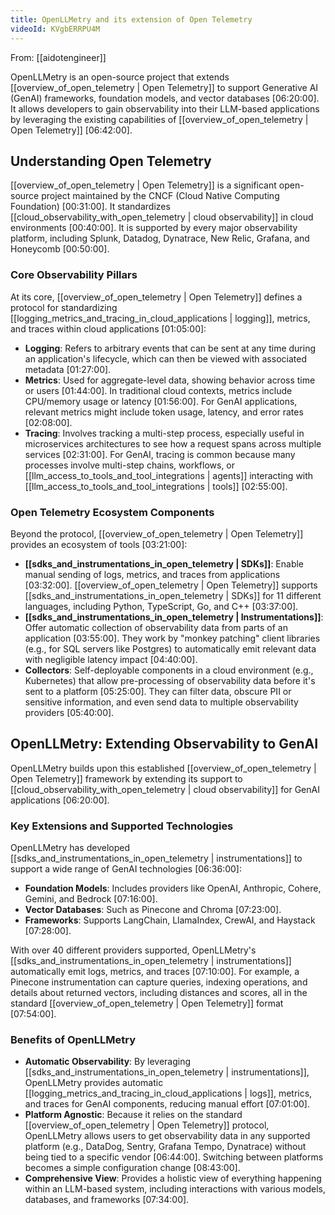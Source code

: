 ```yaml
---
title: OpenLLMetry and its extension of Open Telemetry
videoId: KVgbERRPU4M
---
```


From: [[aidotengineer]] <br/> 

OpenLLMetry is an open-source project that extends [[overview_of_open_telemetry | Open Telemetry]] to support Generative AI (GenAI) frameworks, foundation models, and vector databases <a class="yt-timestamp" data-t="06:20:00">[06:20:00]</a>. It allows developers to gain observability into their LLM-based applications by leveraging the existing capabilities of [[overview_of_open_telemetry | Open Telemetry]] <a class="yt-timestamp" data-t="06:42:00">[06:42:00]</a>.

## Understanding Open Telemetry

[[overview_of_open_telemetry | Open Telemetry]] is a significant open-source project maintained by the CNCF (Cloud Native Computing Foundation) <a class="yt-timestamp" data-t="00:31:00">[00:31:00]</a>. It standardizes [[cloud_observability_with_open_telemetry | cloud observability]] in cloud environments <a class="yt-timestamp" data-t="00:40:00">[00:40:00]</a>. It is supported by every major observability platform, including Splunk, Datadog, Dynatrace, New Relic, Grafana, and Honeycomb <a class="yt-timestamp" data-t="00:50:00">[00:50:00]</a>.

### Core Observability Pillars

At its core, [[overview_of_open_telemetry | Open Telemetry]] defines a protocol for standardizing [[logging_metrics_and_tracing_in_cloud_applications | logging]], metrics, and traces within cloud applications <a class="yt-timestamp" data-t="01:05:00">[01:05:00]</a>:

*   **Logging**: Refers to arbitrary events that can be sent at any time during an application's lifecycle, which can then be viewed with associated metadata <a class="yt-timestamp" data-t="01:27:00">[01:27:00]</a>.
*   **Metrics**: Used for aggregate-level data, showing behavior across time or users <a class="yt-timestamp" data-t="01:44:00">[01:44:00]</a>. In traditional cloud contexts, metrics include CPU/memory usage or latency <a class="yt-timestamp" data-t="01:56:00">[01:56:00]</a>. For GenAI applications, relevant metrics might include token usage, latency, and error rates <a class="yt-timestamp" data-t="02:08:00">[02:08:00]</a>.
*   **Tracing**: Involves tracking a multi-step process, especially useful in microservices architectures to see how a request spans across multiple services <a class="yt-timestamp" data-t="02:31:00">[02:31:00]</a>. For GenAI, tracing is common because many processes involve multi-step chains, workflows, or [[llm_access_to_tools_and_tool_integrations | agents]] interacting with [[llm_access_to_tools_and_tool_integrations | tools]] <a class="yt-timestamp" data-t="02:55:00">[02:55:00]</a>.

### Open Telemetry Ecosystem Components

Beyond the protocol, [[overview_of_open_telemetry | Open Telemetry]] provides an ecosystem of tools <a class="yt-timestamp" data-t="03:21:00">[03:21:00]</a>:

*   **[[sdks_and_instrumentations_in_open_telemetry | SDKs]]**: Enable manual sending of logs, metrics, and traces from applications <a class="yt-timestamp" data-t="03:32:00">[03:32:00]</a>. [[overview_of_open_telemetry | Open Telemetry]] supports [[sdks_and_instrumentations_in_open_telemetry | SDKs]] for 11 different languages, including Python, TypeScript, Go, and C++ <a class="yt-timestamp" data-t="03:37:00">[03:37:00]</a>.
*   **[[sdks_and_instrumentations_in_open_telemetry | Instrumentations]]**: Offer automatic collection of observability data from parts of an application <a class="yt-timestamp" data-t="03:55:00">[03:55:00]</a>. They work by "monkey patching" client libraries (e.g., for SQL servers like Postgres) to automatically emit relevant data with negligible latency impact <a class="yt-timestamp" data-t="04:40:00">[04:40:00]</a>.
*   **Collectors**: Self-deployable components in a cloud environment (e.g., Kubernetes) that allow pre-processing of observability data before it's sent to a platform <a class="yt-timestamp" data-t="05:25:00">[05:25:00]</a>. They can filter data, obscure PII or sensitive information, and even send data to multiple observability providers <a class="yt-timestamp" data-t="05:40:00">[05:40:00]</a>.

## OpenLLMetry: Extending Observability to GenAI

OpenLLMetry builds upon this established [[overview_of_open_telemetry | Open Telemetry]] framework by extending its support to [[cloud_observability_with_open_telemetry | cloud observability]] for GenAI applications <a class="yt-timestamp" data-t="06:20:00">[06:20:00]</a>.

### Key Extensions and Supported Technologies

OpenLLMetry has developed [[sdks_and_instrumentations_in_open_telemetry | instrumentations]] to support a wide range of GenAI technologies <a class="yt-timestamp" data-t="06:36:00">[06:36:00]</a>:

*   **Foundation Models**: Includes providers like OpenAI, Anthropic, Cohere, Gemini, and Bedrock <a class="yt-timestamp" data-t="07:16:00">[07:16:00]</a>.
*   **Vector Databases**: Such as Pinecone and Chroma <a class="yt-timestamp" data-t="07:23:00">[07:23:00]</a>.
*   **Frameworks**: Supports LangChain, LlamaIndex, CrewAI, and Haystack <a class="yt-timestamp" data-t="07:28:00">[07:28:00]</a>.

With over 40 different providers supported, OpenLLMetry's [[sdks_and_instrumentations_in_open_telemetry | instrumentations]] automatically emit logs, metrics, and traces <a class="yt-timestamp" data-t="07:10:00">[07:10:00]</a>. For example, a Pinecone instrumentation can capture queries, indexing operations, and details about returned vectors, including distances and scores, all in the standard [[overview_of_open_telemetry | Open Telemetry]] format <a class="yt-timestamp" data-t="07:54:00">[07:54:00]</a>.

### Benefits of OpenLLMetry

*   **Automatic Observability**: By leveraging [[sdks_and_instrumentations_in_open_telemetry | instrumentations]], OpenLLMetry provides automatic [[logging_metrics_and_tracing_in_cloud_applications | logs]], metrics, and traces for GenAI components, reducing manual effort <a class="yt-timestamp" data-t="07:01:00">[07:01:00]</a>.
*   **Platform Agnostic**: Because it relies on the standard [[overview_of_open_telemetry | Open Telemetry]] protocol, OpenLLMetry allows users to get observability data in any supported platform (e.g., DataDog, Sentry, Grafana Tempo, Dynatrace) without being tied to a specific vendor <a class="yt-timestamp" data-t="06:44:00">[06:44:00]</a>. Switching between platforms becomes a simple configuration change <a class="yt-timestamp" data-t="08:43:00">[08:43:00]</a>.
*   **Comprehensive View**: Provides a holistic view of everything happening within an LLM-based system, including interactions with various models, databases, and frameworks <a class="yt-timestamp" data-t="07:34:00">[07:34:00]</a>.